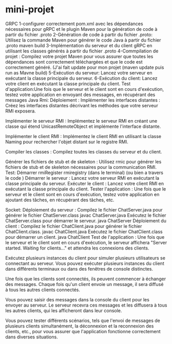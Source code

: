 # mini-projet
GRPC 
1-configurer correctement pom.xml avec les dépendances nécessaires pour gRPC et le plugin Maven pour la génération de code à partir du fichier .proto
2-Génération de code à partir du fichier .proto: Utilisez la commande Maven pour générer le code Java à partir du fichier .proto
maven build
3-Implémentation du serveur et du client gRPC en utilisant les classes générés à partir du fichier .proto
4-Commpilation de projet :
Compilez votre projet Maven pour vous assurer que toutes les dépendances sont correctement téléchargées et que le code est correctement généré.
(J'ai fait update pour mon projet (maven update puis run as Mavne build)
5-Exécution du serveur: Lancez votre serveur en exécutant la classe principale du serveur.
6-Exécution du client: Lancez votre client en exécutant la classe principale du client.
Test d'application:Une fois que le serveur et le client sont en cours d'exécution, testez votre application en envoyant des messages, en récupérant des messages
Java Rmi:
Déploiement :
Implémenter les interfaces distantes : Créez les interfaces distantes décrivant les méthodes que votre serveur RMI exposera.

Implémenter le serveur RMI : Implémentez le serveur RMI en créant une classe qui étend UnicastRemoteObject et implémente l'interface distante.

Implémenter le client RMI : Implémentez le client RMI en utilisant la classe Naming pour rechercher l'objet distant sur le registre RMI.

Compiler les classes : Compilez toutes les classes du serveur et du client.

Générer les fichiers de stub et de skeleton : Utilisez rmic pour générer les fichiers de stub et de skeleton nécessaires pour la communication RMI.
Test:
Démarrer rmiRegister rmiregistry (dans le terminal)
 (ou bien a travers le code )
 Démarrer le serveur : Lancez votre serveur RMI en exécutant la classe principale du serveur.
 Exécuter le client : Lancez votre client RMI en exécutant la classe principale du client.
 Tester l'application : Une fois que le serveur et le client sont en cours d'exécution, testez votre application en ajoutant des tâches, en récupérant des tâches, etc.


Socket:
Déploiement du serveur :
Compilez le fichier ChatServer.java pour générer le fichier ChatServer.class
javac ChatServer.java
Exécutez le fichier ChatServer.class pour démarrer le serveur.
java ChatServer
Déploiement du client :
Compilez le fichier ChatClient.java pour générer le fichier ChatClient.class.
javac ChatClient.java
Exécutez le fichier ChatClient.class pour démarrer un client.
java ChatClient
Test de l'application :
Une fois que le serveur et le client sont en cours d'exécution, le serveur affichera "Server started. Waiting for clients..." et attendra les connexions des clients.

Exécutez plusieurs instances du client pour simuler plusieurs utilisateurs se connectant au serveur. Vous pouvez exécuter plusieurs instances du client dans différents terminaux ou dans des fenêtres de console distinctes.

Une fois que les clients sont connectés, ils peuvent commencer à échanger des messages. Chaque fois qu'un client envoie un message, il sera diffusé à tous les autres clients connectés.

Vous pouvez saisir des messages dans la console du client pour les envoyer au serveur. Le serveur recevra ces messages et les diffusera à tous les autres clients, qui les afficheront dans leur console.

Vous pouvez tester différents scénarios, tels que l'envoi de messages de plusieurs clients simultanément, la déconnexion et la reconnexion des clients, etc., pour vous assurer que l'application fonctionne correctement dans diverses situations.
